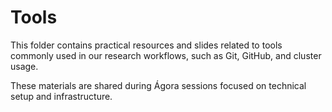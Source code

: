 # Tools

This folder contains practical resources and slides related to tools commonly used in our research workflows, such as Git, GitHub, and cluster usage.

These materials are shared during Ágora sessions focused on technical setup and infrastructure.

